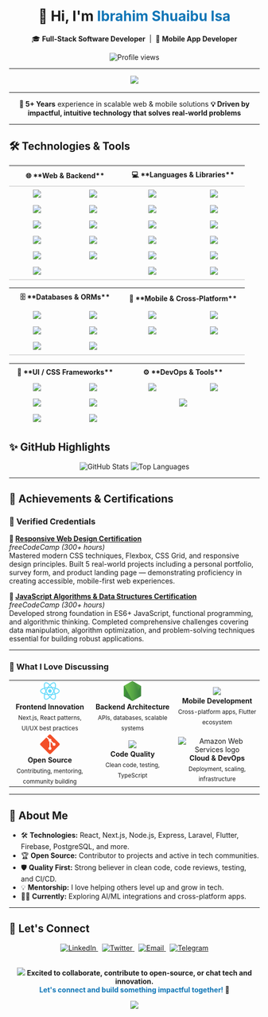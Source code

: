 <!-- Profile ReadMe for Ibrahim Shuaibu Isa | ShuaibuPassionateProgrammer -->

<div align="center">

# 👋 Hi, I'm <span style="color:#0e75b6"><b>Ibrahim Shuaibu Isa</b></span>  
🎓 <b>Full-Stack Software Developer</b> &nbsp;|&nbsp; 📱 <b>Mobile App Developer</b>

<img src="https://komarev.com/ghpvc/?username=ShuaibuPassionateProgrammer&label=Profile%20views&color=0e75b6&style=flat-square" alt="Profile views" />

</div>

---

<p align="center">
  <img src="https://readme-typing-svg.herokuapp.com?font=Fira+Code&weight=500&size=25&duration=3000&pause=2000&color=0e75b6&center=true&vCenter=true&width=950&lines=Creating+robust+solutions+for+the+future.;Passionate+about+clean+code+%26+user-centered+design.;Open+Source+Enthusiast+and+Mentor.;Let's+build+the+next+big+thing+together!+" />
</p>

---

<p align="center">
<b>💼 5+ Years</b> experience in scalable web & mobile solutions  
<b>💡 Driven by impactful, intuitive technology that solves real-world problems</b>
</p>

---

## 🛠️ Technologies & Tools

<div align="center">
<table style="text-align:center; border-collapse:collapse;">
  <thead>
    <tr>
      <th colspan="2" style="padding:8px 16px; border-bottom:2px solid #ddd;">🌐 **Web & Backend**</th>
      <th colspan="2" style="padding:8px 16px; border-bottom:2px solid #ddd;">💻 **Languages & Libraries**</th>
    </tr>
  </thead>
  <tbody>
    <tr>
      <td style="padding:6px;"><img src="https://img.shields.io/badge/React-20232A?style=flat-square&logo=react&logoColor=61DAFB" /></td>
      <td style="padding:6px;"><img src="https://img.shields.io/badge/Next.js-000000?style=flat-square&logo=next.js&logoColor=white" /></td>
      <td style="padding:6px;"><img src="https://img.shields.io/badge/JavaScript-F7DF1E?style=flat-square&logo=javascript&logoColor=black" /></td>
      <td style="padding:6px;"><img src="https://img.shields.io/badge/TypeScript-3178C6?style=flat-square&logo=typescript&logoColor=white" /></td>
    </tr>
    <tr>
      <td style="padding:6px;"><img src="https://img.shields.io/badge/Express.js-000000?style=flat-square&logo=express&logoColor=white" /></td>
      <td style="padding:6px;"><img src="https://img.shields.io/badge/Node.js-339933?style=flat-square&logo=node.js&logoColor=white" /></td>
      <td style="padding:6px;"><img src="https://img.shields.io/badge/Dart-0175C2?style=flat-square&logo=dart&logoColor=white" /></td>
      <td style="padding:6px;"><img src="https://img.shields.io/badge/Java-007396?style=flat-square&logo=java&logoColor=white" /></td>
    </tr>
    <tr>
      <td style="padding:6px;"><img src="https://img.shields.io/badge/Laravel-FF2D20?style=flat-square&logo=laravel&logoColor=white" /></td>
      <td style="padding:6px;"><img src="https://img.shields.io/badge/PHP-777BB4?style=flat-square&logo=php&logoColor=white" /></td>
      <td style="padding:6px;"><img src="https://img.shields.io/badge/C++-00599C?style=flat-square&logo=c%2B%2B&logoColor=white" /></td>
      <td style="padding:6px;"><img src="https://img.shields.io/badge/C%23-239120?style=flat-square&logo=c-sharp&logoColor=white" /></td>
    </tr>
    <tr>
      <td style="padding:6px;"><img src="https://img.shields.io/badge/Supabase-3ECF8E?style=flat-square&logo=supabase&logoColor=white" /></td>
      <td style="padding:6px;"><img src="https://img.shields.io/badge/Convex-1B1F23?style=flat-square&logo=convex&logoColor=56D364" /></td>
      <td style="padding:6px;"><img src="https://img.shields.io/badge/C-00599C?style=flat-square&logo=c&logoColor=white" /></td>
      <td style="padding:6px;"><img src="https://img.shields.io/badge/Kotlin-7F52FF?style=flat-square&logo=kotlin&logoColor=white" /></td>
    </tr>
    <tr>
      <td style="padding:6px;"><img src="https://img.shields.io/badge/EJS-8CBB1F?style=flat-square&logo=ejs&logoColor=white" /></td>
      <td style="padding:6px;"><img src="https://img.shields.io/badge/NextAuth.js-2d3748?style=flat-square&logo=nextdotjs&logoColor=white" /></td>
      <td style="padding:6px;"><img src="https://img.shields.io/badge/jQuery-0769AD?style=flat-square&logo=jquery&logoColor=white" /></td>
      <td style="padding:6px;"><img src="https://img.shields.io/badge/AJAX-4A90E2?style=flat-square&logo=ajax&logoColor=white" /></td>
    </tr>
    <tr>
      <td style="padding:6px;"><img src="https://img.shields.io/badge/Clerk-3B2AE7?style=flat-square&logo=clerk&logoColor=white" /></td>
      <td style="padding:6px;"></td>
      <td style="padding:6px;"><img src="https://img.shields.io/badge/HTML5-E34F26?style=flat-square&logo=html5&logoColor=white" /></td>
      <td style="padding:6px;"><img src="https://img.shields.io/badge/CSS3-1572B6?style=flat-square&logo=css3&logoColor=white" /></td>
    </tr>
  </tbody>
  <tfoot>
    <tr>
      <td colspan="4" style="padding-top:12px; border-top:2px solid #ddd;"></td>
    </tr>
    <tr>
      <th colspan="2" style="padding:8px 16px;">🗄️ **Databases & ORMs**</th>
      <th colspan="2" style="padding:8px 16px;">📱 **Mobile & Cross‑Platform**</th>
    </tr>
    <tr>
      <td style="padding:6px;"><img src="https://img.shields.io/badge/MySQL-4479A1?style=flat-square&logo=mysql&logoColor=white" /></td>
      <td style="padding:6px;"><img src="https://img.shields.io/badge/PostgreSQL-4169E1?style=flat-square&logo=postgresql&logoColor=white" /></td>
      <td style="padding:6px;"><img src="https://img.shields.io/badge/Flutter-02569B?style=flat-square&logo=flutter&logoColor=white" /></td>
      <td style="padding:6px;"><img src="https://img.shields.io/badge/React_Native-20232A?style=flat-square&logo=react&logoColor=61DAFB" /></td>
    </tr>
    <tr>
      <td style="padding:6px;"><img src="https://img.shields.io/badge/MongoDB-4EA94B?style=flat-square&logo=mongodb&logoColor=white" /></td>
      <td style="padding:6px;"><img src="https://img.shields.io/badge/Mongoose-47A248?style=flat-square&logo=mongoose&logoColor=white" /></td>
      <td style="padding:6px;"><img src="https://img.shields.io/badge/Firebase-FFCA28?style=flat-square&logo=firebase&logoColor=black" /></td>
      <td style="padding:6px;"><img src="https://img.shields.io/badge/Appwrite-F02E65?style=flat-square&logo=appwrite&logoColor=white" /></td>
    </tr>
    <tr>
      <td style="padding:6px;"><img src="https://img.shields.io/badge/SQLite-003B57?style=flat-square&logo=sqlite&logoColor=white" /></td>
      <td style="padding:6px;"><img src="https://img.shields.io/badge/Prisma-2D3748?style=flat-square&logo=prisma&logoColor=white" /></td>
      <td colspan="2"></td>
    </tr>
    <tr>
      <td colspan="4" style="padding-top:12px; border-top:2px solid #ddd;"></td>
    </tr>
    <tr>
      <th colspan="2" style="padding:8px 16px;">🎨 **UI / CSS Frameworks**</th>
      <th colspan="2" style="padding:8px 16px;">⚙️ **DevOps & Tools**</th>
    </tr>
    <tr>
      <td style="padding:6px;"><img src="https://img.shields.io/badge/Tailwind_CSS-06B6D4?style=flat-square&logo=tailwindcss&logoColor=white" /></td>
      <td style="padding:6px;"><img src="https://img.shields.io/badge/Bootstrap-7952B3?style=flat-square&logo=bootstrap&logoColor=white" /></td>
      <td style="padding:6px;"><img src="https://img.shields.io/badge/Git-F05032?style=flat-square&logo=git&logoColor=white" /></td>
      <td style="padding:6px;"><img src="https://img.shields.io/badge/GitHub-181717?style=flat-square&logo=github&logoColor=white" /></td>
    </tr>
    <tr>
      <td style="padding:6px;"><img src="https://img.shields.io/badge/Chakra_UI-319795?style=flat-square&logo=chakraui&logoColor=white" /></td>
      <td style="padding:6px;"><img src="https://img.shields.io/badge/Shadcn_UI-000000?style=flat-square&logo=shadcn&logoColor=white" /></td>
      <td colspan="2" style="padding:6px;"><img src="https://img.shields.io/badge/Docker-2496ED?style=flat-square&logo=docker&logoColor=white" /></td>
    </tr>
    <tr>
      <td style="padding:6px;"><img src="https://img.shields.io/badge/Radix_UI-161618?style=flat-square&logo=radix-ui&logoColor=white" /></td>
      <td style="padding:6px;"><img src="https://img.shields.io/badge/Daisy_UI-5A0EF8?style=flat-square&logo=daisyui&logoColor=white" /></td>
      <td colspan="2"></td>
    </tr>
  </tfoot>
</table>
</div>


## ✨ GitHub Highlights

<p align="center">
  <img src="https://github-readme-stats.vercel.app/api?username=ShuaibuPassionateProgrammer&show_icons=true&theme=radical&count_private=true" alt="GitHub Stats" height="170" />
  <img src="https://github-readme-stats.vercel.app/api/top-langs/?username=ShuaibuPassionateProgrammer&layout=compact&theme=radical" alt="Top Languages" height="170" />
  <!-- <img src="https://github-readme-streak-stats.herokuapp.com?user=ShuaibuPassionateProgrammer&theme=radical" alt="GitHub Streak" height="170"/>  -->
</p>

---

## 🏅 Achievements & Certifications

### 📜 Verified Credentials

**🎨 [Responsive Web Design Certification](https://www.freecodecamp.org/certification/ShuaibuPassionateProgrammer/responsive-web-design)**  
*freeCodeCamp (300+ hours)*  
Mastered modern CSS techniques, Flexbox, CSS Grid, and responsive design principles. Built 5 real-world projects including a personal portfolio, survey form, and product landing page — demonstrating proficiency in creating accessible, mobile-first web experiences.

**🧮 [JavaScript Algorithms & Data Structures Certification](https://www.freecodecamp.org/certification/ShuaibuPassionateProgrammer/javascript-algorithms-and-data-structures-v8)**  
*freeCodeCamp (300+ hours)*  
Developed strong foundation in ES6+ JavaScript, functional programming, and algorithmic thinking. Completed comprehensive challenges covering data manipulation, algorithm optimization, and problem-solving techniques essential for building robust applications.

---

### 💬 What I Love Discussing

<table align="center">
<tr>
<td align="center" width="200">
<img src="https://raw.githubusercontent.com/devicons/devicon/master/icons/react/react-original.svg" width="40"/><br>
<strong>Frontend Innovation</strong><br>
<sub>Next.js, React patterns, UI/UX best practices</sub>
</td>
<td align="center" width="200">
<img src="https://raw.githubusercontent.com/devicons/devicon/master/icons/nodejs/nodejs-original.svg" width="40"/><br>
<strong>Backend Architecture</strong><br>
<sub>APIs, databases, scalable systems</sub>
</td>
<td align="center" width="200">
<img src="https://cdn.jsdelivr.net/gh/devicons/devicon/icons/flutter/flutter-original.svg" width="40"/><br>
<strong>Mobile Development</strong><br>
<sub>Cross-platform apps, Flutter ecosystem</sub>
</td>
</tr>
<tr>
<td align="center" width="200">
<img src="https://raw.githubusercontent.com/devicons/devicon/master/icons/git/git-original.svg" width="40"/><br>
<strong>Open Source</strong><br>
<sub>Contributing, mentoring, community building</sub>
</td>
<td align="center" width="200">
<img src="https://cdn.jsdelivr.net/gh/devicons/devicon/icons/typescript/typescript-original.svg" width="40"/><br>
<strong>Code Quality</strong><br>
<sub>Clean code, testing, TypeScript</sub>
</td>
<td align="center" width="200">
<img src="https://cdn.jsdelivr.net/gh/devicons/devicon@v2.14/icons/amazonwebservices/amazonwebservices-original.svg" alt="Amazon Web Services logo" width="40" height="40" /><br>
<strong>Cloud & DevOps</strong><br>
<sub>Deployment, scaling, infrastructure</sub>
</td>
</tr>
</table>

---

## 🚀 About Me

- 🛠️ <b>Technologies:</b> React, Next.js, Node.js, Express, Laravel, Flutter, Firebase, PostgreSQL, and more.
- 🏆 <b>Open Source:</b> Contributor to projects and active in tech communities.
- 🛡️ <b>Quality First:</b> Strong believer in clean code, code reviews, testing, and CI/CD.
- 💡 <b>Mentorship:</b> I love helping others level up and grow in tech.
- 🧑‍💻 <b>Currently:</b> Exploring AI/ML integrations and cross-platform apps.

---

## 🤝 Let's Connect
<div align="center">
<a href="https://www.linkedin.com/in/shuaibu-ibrahim-76970b279/" target="_blank" title="Connect on LinkedIn">
  <img src="https://img.shields.io/badge/LinkedIn-%230A66C2.svg?&style=for-the-badge&logo=linkedin&logoColor=white" alt="LinkedIn"/>
</a>
&nbsp;
<a href="https://x.com/shuaibu92685472" target="_blank" title="Say hi on Twitter">
  <img src="https://img.shields.io/badge/Twitter-1DA1F2?style=for-the-badge&logo=twitter&logoColor=white" alt="Twitter"/>
</a>
&nbsp;
<a href="mailto:shuaibuibrahim523@gmail.com" title="Email me">
  <img src="https://img.shields.io/badge/Email-EA4335?style=for-the-badge&logo=gmail&logoColor=white" alt="Email"/>
</a>
&nbsp;
<a href="https://t.me/shuaibu_passionate_programmer" target="_blank" title="Contact me on Telegram">
  <img src="https://img.shields.io/badge/Telegram-2CA5E0?style=for-the-badge&logo=telegram&logoColor=white" alt="Telegram"/>
</a>
</div>
<br/>
<p align="center">
  <img src="https://raw.githubusercontent.com/rahulbanerjee26/githubProfileReadmeGenerator/main/gifs/wave.gif" width="35"/>
  <strong>Excited to collaborate, contribute to open-source, or chat tech and innovation.<br>
  <span style="color:
#0e75b6;">Let's connect and build something impactful together!</span> 🚀</strong>
</p>
<p align="center">
  <img src="https://capsule-render.vercel.app/api?type=waving&color=0e75b6&height=90&section=footer"/>
</p>
